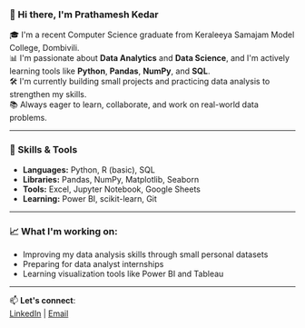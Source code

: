 ### 👋 Hi there, I'm Prathamesh Kedar

🎓 I'm a recent Computer Science graduate from Keraleeya Samajam Model College, Dombivili.  
📊 I'm passionate about **Data Analytics** and **Data Science**, and I'm actively learning tools like **Python**, **Pandas**, **NumPy**, and **SQL**.  
🛠️ I'm currently building small projects and practicing data analysis to strengthen my skills.  
📚 Always eager to learn, collaborate, and work on real-world data problems.  

---

### 🔧 Skills & Tools
- **Languages:** Python, R (basic), SQL  
- **Libraries:** Pandas, NumPy, Matplotlib, Seaborn  
- **Tools:** Excel, Jupyter Notebook, Google Sheets  
- **Learning:** Power BI, scikit-learn, Git  

---

### 📈 What I'm working on:
- Improving my data analysis skills through small personal datasets  
- Preparing for data analyst internships  
- Learning visualization tools like Power BI and Tableau  

---

📫 **Let's connect**:  
[LinkedIn](https://www.linkedin.com/in/prathamesh-kedar-7365a0303) | [Email](kedarprathamesh768@gmail.com)

